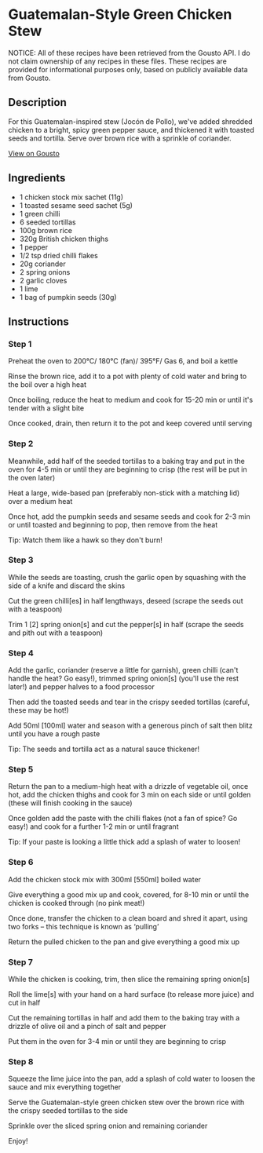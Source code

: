 # Guatemalan-Style Green Chicken Stew

NOTICE: All of these recipes have been retrieved from the Gousto API. I do not claim ownership of any recipes in these files. These recipes are provided for informational purposes only, based on publicly available data from Gousto.

## Description

For this Guatemalan-inspired stew (Jocón de Pollo), we've added shredded chicken to a bright, spicy green pepper sauce, and thickened it with toasted seeds and tortilla. Serve over brown rice with a sprinkle of coriander. 

[View on Gousto](https://www.gousto.co.uk/recipes/cookbook/guatemalan-style-green-chicken-stew)

## Ingredients

- 1 chicken stock mix sachet (11g)
- 1 toasted sesame seed sachet (5g)
- 1 green chilli
- 6 seeded tortillas
- 100g brown rice
- 320g British chicken thighs
- 1 pepper
- 1/2 tsp dried chilli flakes
- 20g coriander
- 2 spring onions
- 2 garlic cloves
- 1 lime
- 1 bag of pumpkin seeds (30g)

## Instructions


### Step 1

Preheat the oven to 200°C/ 180°C (fan)/ 395°F/ Gas 6, and boil a kettle

Rinse the brown rice, add it to a pot with plenty of cold water and bring to the boil over a high heat

Once boiling, reduce the heat to medium and cook for 15-20 min or until it's tender with a slight bite

Once cooked, drain, then return it to the pot and keep covered until serving


### Step 2

Meanwhile, add half of the seeded tortillas to a baking tray and put in the oven for 4-5 min or until they are beginning to crisp (the rest will be put in the oven later)

Heat a large, wide-based pan (preferably non-stick with a matching lid) over a medium heat

Once hot, add the pumpkin seeds and sesame seeds and cook for 2-3 min or until toasted and beginning to pop, then remove from the heat

Tip: Watch them like a hawk so they don't burn!


### Step 3

While the seeds are toasting, crush the garlic open by squashing with the side of a knife and discard the skins

Cut the green chilli<span class="text-danger">[es]</span> in half lengthways, deseed (scrape the seeds out with a teaspoon)

Trim 1 <span class="text-danger">[2]</span> spring onion<span class="text-danger">[s]</span> and cut the pepper<span class="text-danger">[s]</span> in half (scrape the seeds and pith out with a teaspoon)


### Step 4

Add the garlic, coriander (reserve a little for garnish), green chilli (can't handle the heat? Go easy!), trimmed spring onion<span class="text-danger">[s]</span> (you'll use the rest later!) and pepper halves to a food processor

Then add the toasted seeds and tear in the crispy seeded tortillas (careful, these may be hot!)

Add 50ml <span class="text-danger">[100ml] </span>water and season with a generous pinch of salt then blitz until you have a rough paste

Tip: The seeds and tortilla act as a natural sauce thickener!


### Step 5

Return the pan to a medium-high heat with a drizzle of vegetable oil, once hot, add the chicken thighs and cook for 3 min on each side or until golden (these will finish cooking in the sauce)

Once golden add the paste with the chilli flakes (not a fan of spice? Go easy!) and cook for a further 1-2 min or until fragrant

Tip: If your paste is looking a little thick add a splash of water to loosen!


### Step 6

Add the chicken stock mix with 300ml <span class="text-danger">[550ml]</span> boiled water

Give everything a good mix up and cook, covered, for 8-10 min or until the chicken is cooked through (no pink meat!)

Once done, transfer the chicken to a clean board and shred it apart, using two forks – this technique is known as ‘pulling’

Return the pulled chicken to the pan and give everything a good mix up


### Step 7

While the chicken is cooking, trim, then slice the remaining spring onion<span class="text-danger">[s]</span>

Roll the lime<span class="text-danger">[s]</span> with your hand on a hard surface (to release more juice) and cut in half

Cut the remaining tortillas in half and add them to the baking tray with a drizzle of olive oil and a pinch of salt and pepper

Put them in the oven for 3-4 min or until they are beginning to crisp

### Step 8

Squeeze the lime juice into the pan, add a splash of cold water to loosen the sauce and mix everything together

Serve the Guatemalan-style green chicken stew over the brown rice with the crispy seeded tortillas to the side

Sprinkle over the sliced spring onion and remaining coriander

Enjoy!

